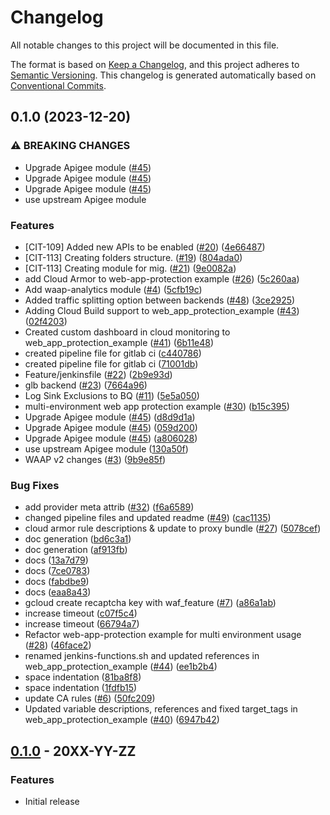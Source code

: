 # Changelog

All notable changes to this project will be documented in this file.

The format is based on
[Keep a Changelog](https://keepachangelog.com/en/1.0.0/),
and this project adheres to
[Semantic Versioning](https://semver.org/spec/v2.0.0.html).
This changelog is generated automatically based on [Conventional Commits](https://www.conventionalcommits.org/en/v1.0.0/).

## 0.1.0 (2023-12-20)


### ⚠ BREAKING CHANGES

* Upgrade Apigee module ([#45](https://github.com/GoogleCloudPlatform/terraform-google-waap/issues/45))
* Upgrade Apigee module ([#45](https://github.com/GoogleCloudPlatform/terraform-google-waap/issues/45))
* Upgrade Apigee module ([#45](https://github.com/GoogleCloudPlatform/terraform-google-waap/issues/45))
* use upstream Apigee module

### Features

* [CIT-109] Added new APIs to be enabled ([#20](https://github.com/GoogleCloudPlatform/terraform-google-waap/issues/20)) ([4e66487](https://github.com/GoogleCloudPlatform/terraform-google-waap/commit/4e664876817bb39765bb1da73df46e31ccacc332))
* [CIT-113] Creating folders structure. ([#19](https://github.com/GoogleCloudPlatform/terraform-google-waap/issues/19)) ([804ada0](https://github.com/GoogleCloudPlatform/terraform-google-waap/commit/804ada0f5146d0eb20e3e39ec11b9c213d58dd32))
* [CIT-113] Creating module for mig. ([#21](https://github.com/GoogleCloudPlatform/terraform-google-waap/issues/21)) ([9e0082a](https://github.com/GoogleCloudPlatform/terraform-google-waap/commit/9e0082af379ad9c11907f8214c7aacffd3268fd2))
* add Cloud Armor to web-app-protection example ([#26](https://github.com/GoogleCloudPlatform/terraform-google-waap/issues/26)) ([5c260aa](https://github.com/GoogleCloudPlatform/terraform-google-waap/commit/5c260aaf7854d4392869661abdf7905f263ee70d))
* Add waap-analytics module ([#4](https://github.com/GoogleCloudPlatform/terraform-google-waap/issues/4)) ([5cfb19c](https://github.com/GoogleCloudPlatform/terraform-google-waap/commit/5cfb19c969e61a7c40cbaef6ea234aa84b98abf2))
* Added traffic splitting option between backends ([#48](https://github.com/GoogleCloudPlatform/terraform-google-waap/issues/48)) ([3ce2925](https://github.com/GoogleCloudPlatform/terraform-google-waap/commit/3ce292584a7372d4bdb7234e6d41875dab10f9e8))
* Adding Cloud Build support to web_app_protection_example ([#43](https://github.com/GoogleCloudPlatform/terraform-google-waap/issues/43)) ([02f4203](https://github.com/GoogleCloudPlatform/terraform-google-waap/commit/02f420319cafbb52bc5ecf9987c40ccbf435098a))
* Created custom dashboard in cloud monitoring to web_app_protection_example  ([#41](https://github.com/GoogleCloudPlatform/terraform-google-waap/issues/41)) ([6b11e48](https://github.com/GoogleCloudPlatform/terraform-google-waap/commit/6b11e48daafba99f2cbe732251efdebc5902f9b1))
* created pipeline file for gitlab ci ([c440786](https://github.com/GoogleCloudPlatform/terraform-google-waap/commit/c4407864bf3e42792a6691634ba3810182322355))
* created pipeline file for gitlab ci ([71001db](https://github.com/GoogleCloudPlatform/terraform-google-waap/commit/71001dbd2c4a1697ffdd8366600829238dbae077))
* Feature/jenkinsfile ([#22](https://github.com/GoogleCloudPlatform/terraform-google-waap/issues/22)) ([2b9e93d](https://github.com/GoogleCloudPlatform/terraform-google-waap/commit/2b9e93dd96e72c82c1a8a29aa5eea6b59c481063))
* glb backend ([#23](https://github.com/GoogleCloudPlatform/terraform-google-waap/issues/23)) ([7664a96](https://github.com/GoogleCloudPlatform/terraform-google-waap/commit/7664a96d7c553301f0fb21ddc26efecaa30a83ac))
* Log Sink Exclusions to BQ ([#11](https://github.com/GoogleCloudPlatform/terraform-google-waap/issues/11)) ([5e5a050](https://github.com/GoogleCloudPlatform/terraform-google-waap/commit/5e5a050b0a79e9d9d03b38d7ebfef1bf829bc6f8))
* multi-environment web app protection example ([#30](https://github.com/GoogleCloudPlatform/terraform-google-waap/issues/30)) ([b15c395](https://github.com/GoogleCloudPlatform/terraform-google-waap/commit/b15c395fc2cd96a5141eb095ab60765eb9b6d287))
* Upgrade Apigee module ([#45](https://github.com/GoogleCloudPlatform/terraform-google-waap/issues/45)) ([d8d9d1a](https://github.com/GoogleCloudPlatform/terraform-google-waap/commit/d8d9d1a95e82ea411fc389feb72e4558dd1e0696))
* Upgrade Apigee module ([#45](https://github.com/GoogleCloudPlatform/terraform-google-waap/issues/45)) ([059d200](https://github.com/GoogleCloudPlatform/terraform-google-waap/commit/059d2009da6b31a8200518fdacae1ddf0405fa67))
* Upgrade Apigee module ([#45](https://github.com/GoogleCloudPlatform/terraform-google-waap/issues/45)) ([a806028](https://github.com/GoogleCloudPlatform/terraform-google-waap/commit/a8060287d68056c048db5df4b9e5982e8deaa433))
* use upstream Apigee module ([130a50f](https://github.com/GoogleCloudPlatform/terraform-google-waap/commit/130a50f01cb32cac6aa0a6554690a1d9da14a929))
* WAAP v2 changes ([#3](https://github.com/GoogleCloudPlatform/terraform-google-waap/issues/3)) ([9b9e85f](https://github.com/GoogleCloudPlatform/terraform-google-waap/commit/9b9e85fd7e8f241a8ae2ed5c3754bdd681931d65))


### Bug Fixes

* add provider meta attrib ([#32](https://github.com/GoogleCloudPlatform/terraform-google-waap/issues/32)) ([f6a6589](https://github.com/GoogleCloudPlatform/terraform-google-waap/commit/f6a65897af0e47e26d5ff353e37e123b2450eb00))
* changed pipeline files and updated readme ([#49](https://github.com/GoogleCloudPlatform/terraform-google-waap/issues/49)) ([cac1135](https://github.com/GoogleCloudPlatform/terraform-google-waap/commit/cac11356f3751a882e3d284c7c9047431697d26a))
* cloud armor rule descriptions & update to proxy bundle ([#27](https://github.com/GoogleCloudPlatform/terraform-google-waap/issues/27)) ([5078cef](https://github.com/GoogleCloudPlatform/terraform-google-waap/commit/5078cef090b6791528ddb4acb8dcc8a30f61c88f))
* doc generation ([bd6c3a1](https://github.com/GoogleCloudPlatform/terraform-google-waap/commit/bd6c3a1c41e4a687935a279b9d546abff59d2ebc))
* doc generation ([af913fb](https://github.com/GoogleCloudPlatform/terraform-google-waap/commit/af913fb6200f71a7f880bb3565477c5c1a2ea3aa))
* docs ([13a7d79](https://github.com/GoogleCloudPlatform/terraform-google-waap/commit/13a7d79b0cf5d146aabc98da4054173c882153cc))
* docs ([7ce0783](https://github.com/GoogleCloudPlatform/terraform-google-waap/commit/7ce0783b30c011ba7fd2f5a1305bf280dc751bc0))
* docs ([fabdbe9](https://github.com/GoogleCloudPlatform/terraform-google-waap/commit/fabdbe9735220707963c8de46450f6e4d4ad3bfa))
* docs ([eaa8a43](https://github.com/GoogleCloudPlatform/terraform-google-waap/commit/eaa8a43c96abe0b7b4daa42dfede58c2d453f8dc))
* gcloud create recaptcha key with  waf_feature ([#7](https://github.com/GoogleCloudPlatform/terraform-google-waap/issues/7)) ([a86a1ab](https://github.com/GoogleCloudPlatform/terraform-google-waap/commit/a86a1ab63f921c0b5b68ecc1189c2bd294cd3ce9))
* increase timeout ([c07f5c4](https://github.com/GoogleCloudPlatform/terraform-google-waap/commit/c07f5c451508a4dc917ddcf2b309487b050223da))
* increase timeout ([66794a7](https://github.com/GoogleCloudPlatform/terraform-google-waap/commit/66794a72508f2b80556c50c9c553cc9cacbd0862))
* Refactor web-app-protection example for multi environment usage ([#28](https://github.com/GoogleCloudPlatform/terraform-google-waap/issues/28)) ([46face2](https://github.com/GoogleCloudPlatform/terraform-google-waap/commit/46face2ebbd5b81f5333ea40d3854e82a10b2e76))
* renamed jenkins-functions.sh and updated references in web_app_protection_example ([#44](https://github.com/GoogleCloudPlatform/terraform-google-waap/issues/44)) ([ee1b2b4](https://github.com/GoogleCloudPlatform/terraform-google-waap/commit/ee1b2b49dcbe224d00aff52d1c2fa2d437030e48))
* space indentation ([81ba8f8](https://github.com/GoogleCloudPlatform/terraform-google-waap/commit/81ba8f8e33c7f31a883d46f3d624044f25b6949d))
* space indentation ([1fdfb15](https://github.com/GoogleCloudPlatform/terraform-google-waap/commit/1fdfb15674d70bf8f33f6504b7ae15bb52523d49))
* update CA rules ([#6](https://github.com/GoogleCloudPlatform/terraform-google-waap/issues/6)) ([50fc209](https://github.com/GoogleCloudPlatform/terraform-google-waap/commit/50fc209d951d981b308e24e980a185b89c81e876))
* Updated variable descriptions, references and fixed target_tags in web_app_protection_example ([#40](https://github.com/GoogleCloudPlatform/terraform-google-waap/issues/40)) ([6947b42](https://github.com/GoogleCloudPlatform/terraform-google-waap/commit/6947b4249256eeb165ff7a26404945236425e670))

## [0.1.0](https://github.com/terraform-google-modules/terraform-google-waap/releases/tag/v0.1.0) - 20XX-YY-ZZ

### Features

- Initial release

[0.1.0]: https://github.com/terraform-google-modules/terraform-google-waap/releases/tag/v0.1.0
